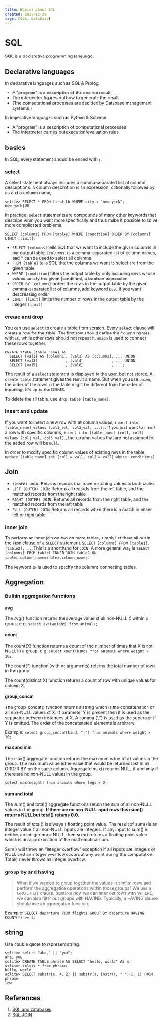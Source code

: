 ```yaml
---
title: Basics about SQL
created: 2022-12-28
tags: [SQL, Database]
---
```


# SQL
SQL is a declarative programming language.
## Declarative languages
In declarative languages such as SQL & Prolog:
* A "program" is a description of the desired result
* The interpreter figures out how to generate the result
* (The computational processes are decided by Database management systems.)

In imperative languages such as Python & Scheme:
* A "program" is a description of computational processes
* The interpreter carries out execution/evaluation rules

## basics
In SQL, every statement should be ended with `;`.
### select
A select statement always includes a comma-separated list of column descriptions.
A column description is an expression, optionally followed by as and a column name,
```shell
sqlite> SELECT * FROM first_tb WHERE city = "new york";
new york|US
```

In practice, `select` statements are compounds of many other keywords that describe what you want more specifically and thus make it possible to solve more complicated problems.

`SELECT [columns] FROM [tables] WHERE [condition] ORDER BY [columns] LIMIT [limit];`

* `SELECT [columns]` tells SQL that we want to include the given columns in our output table; `[columns]` is a comma-separated list of column names, and * can be used to select all columns
* `FROM [table]` tells SQL that the columns we want to select are from the given table
* `WHERE [condition]` filters the output table by only including rows whose values satisfy the given [condition], a boolean expression
* `ORDER BY [columns]` orders the rows in the output table by the given comma-separated list of columns, add keyword `DESC` if you want descreasing order
* `LIMIT [limit]` limits the number of rows in the output table by the integer `[limit]`

### create and drop
You can use `select` to create a table from scratch. Every `select` clause will create a row for the table. The first row should define the column names with `as`, while other rows should not repeat it. `union` is used to connect these rows together.


```shell
CREATE TABLE [table_name] AS
  SELECT [val1] AS [column1], [val2] AS [column2], ... UNION
  SELECT [val3]             , [val4]             , ... UNION
  SELECT [val5]             , [val6]             , ...;
```

The result of a `select` statement is displayed to the user, but not stored. A `create table` statement gives the result a name.
But when you use `union`, the order of the rows in the table might be different from the order of inputting. It's up to the DBMS.


To delete the all table, use `drop table [table_name]`.
### insert and update
If you want to insert a new row with all column values, `insert into [table_name] values (col1_val, col2_val, ...);`. If you just want to insert a row with specific columns, `insert into [table_name] (col1, col5) values (col1_val, col5_val);`, the column values that are not assigned for the added row will be `null`.

In order to modify specific column values of existing rows in the table, `update [table_name] set [col1 = val1, col2 = val2] where [conditions]`

## Join
* `(INNER) JOIN`: Returns records that have matching values in both tables
* `LEFT (OUTER) JOIN`: Returns all records from the left table, and the matched records from the right table
* `RIGHT (OUTER) JOIN`: Returns all records from the right table, and the matched records from the left table
* `FULL (OUTER) JOIN`: Returns all records when there is a match in either left or right table
### inner join
To perform an inner join on two on more tables, simply list them all out in the `FROM` clause of a `SELECT` statement.
`SELECT [columns] FROM [table1], [table2], ..`. This is a shorthand for `JOIN`. A more general way is `SELECT [columns] FROM table1 INNER JOIN table2 ON table1.column_name=table2.column_name;`.

The keyword `ON` is used to specify the columns connecting tables.
## Aggregation
### Builtin aggregation functions

#### avg
The avg() function returns the average value of all non-NULL X within a group, e.g. `select avg(weight) from animals;`.
#### count
The count(X) function returns a count of the number of times that X is not NULL in a group, e.g. `select count(kind) from animals where weight > 10;`.

The count(*) function (with no arguments) returns the total number of rows in the group.

The count(distinct X) function returns a count of row with unique values for column X.

#### group_concat
The group_concat() function returns a string which is the concatenation of all non-NULL values of X. If parameter Y is present then it is used as the separator between instances of X. A comma (",") is used as the separator if Y is omitted. The order of the concatenated elements is arbitrary.

Example:
`select group_concat(kind, ";") from animals where weight > 10;`
#### max and min
The max() aggregate function returns the maximum value of all values in the group. The maximum value is the value that would be returned last in an ORDER BY on the same column. Aggregate max() returns NULL if and only if there are no non-NULL values in the group.

`select max(weight) from animals where legs > 2;`

#### sum and total
The sum() and total() aggregate functions return the sum of all non-NULL values in the group. **If there are no non-NULL input rows then sum() returns NULL but total() returns 0.0.**

The result of total() is always a floating point value. The result of sum() is an integer value if all non-NULL inputs are integers. If any input to sum() is neither an integer nor a NULL, then sum() returns a floating point value which is an approximation of the mathematical sum.

Sum() will throw an "integer overflow" exception if all inputs are integers or NULL and an integer overflow occurs at any point during the computation. Total() never throws an integer overflow.
### group by and having
> What if we wanted to group together the values in similar rows and perform the aggregation operations within those groups? We use a GROUP BY clause.
> Just like how we can filter out rows with WHERE, we can also filter out groups with HAVING. Typically, a HAVING clause should use an aggregation function.

Example: `SELECT departure FROM flights GROUP BY departure HAVING COUNT(*) >= 2;`


## string
Use double quote to represent string.
```shell
sqlite> select "aha," || "you";
aha, you
sqlite> CREATE TABLE phrase AS SELECT "hello, world" AS s;
sqlite> select * from phrase;
hello, world
sqlite> SELECT substr(s, 4, 2) || substr(s, instr(s, " ")+1, 1) FROM phrase;
low

```




## References
1. [SQL and databases](https://cs61a.org/lab/lab13/)
2. [SQL JOIN](https://www.w3schools.com/sql/sql_join.asp)

